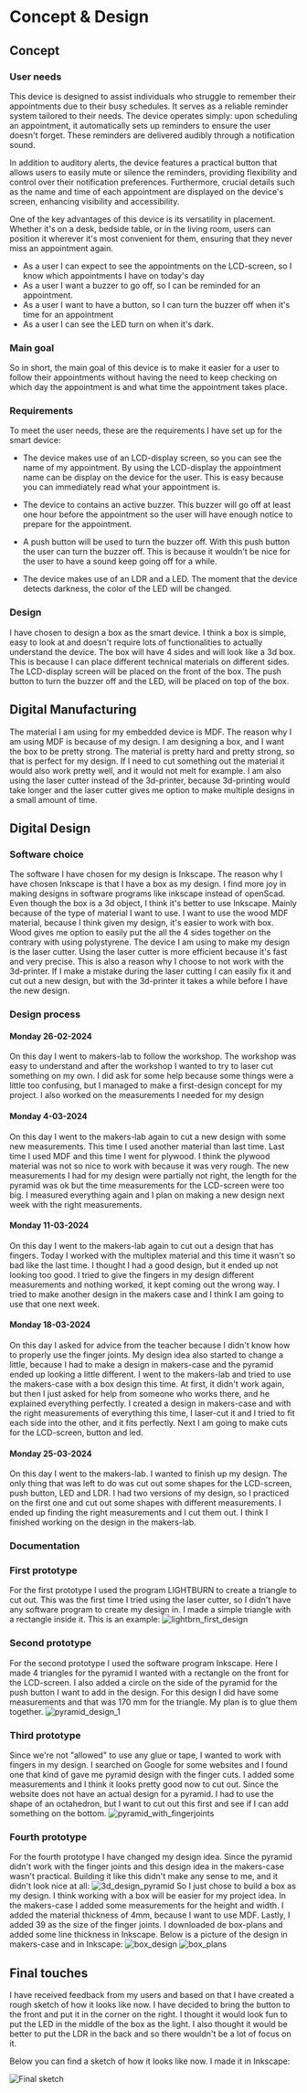 # Concept & Design

## Concept

### User needs
This device is designed to assist individuals who struggle to remember their appointments due to their busy schedules. 
It serves as a reliable reminder system tailored to their needs. The device operates simply: upon scheduling an appointment, 
it automatically sets up reminders to ensure the user doesn't forget. These reminders are delivered audibly through a 
notification sound.

In addition to auditory alerts, the device features a practical button that allows users to easily mute or silence the 
reminders, providing flexibility and control over their notification preferences. Furthermore, crucial details such as 
the name and time of each appointment are displayed on the device's screen, enhancing visibility and accessibility.

One of the key advantages of this device is its versatility in placement. Whether it's on a desk, bedside table, or in
the living room, users can position it wherever it's most convenient for them, ensuring that they never miss an
appointment again.

- As a user I can expect to see the appointments on the LCD-screen, so I know which appointments I have on today's day
- As a user I want a buzzer to go off, so I can be reminded for an appointment.
- As a user I want to have a button, so I can turn the buzzer off when it's time for an appointment
- As a user I can see the LED turn on when it's dark.

### Main goal
So in short, the main goal of this device is to make it easier for a user to follow their appointments without having
the need to keep checking on which day the appointment is and what time the appointment takes place.

### Requirements
To meet the user needs, these are the requirements I have set up for the smart device:

- The device makes use of an LCD-display screen, so you can see the name of my appointment. By using 
the LCD-display the appointment name can be display on the device for the user. This is easy because you can immediately 
read what your appointment is. 

- The device to contains an active buzzer. This buzzer will go off at least one hour before the 
appointment so the user will have enough notice to prepare for the appointment.

- A push button will be used to turn the buzzer off. With this push button the user can turn the buzzer off. 
This is because it wouldn't be nice for the user to have a sound keep going off for a while. 

- The device makes use of an LDR and a LED. The moment that the device detects darkness, the color
  of the LED will be changed. 


### Design
I have chosen to design a box as the smart device. I think a box is simple, easy to look at and doesn't require
lots of functionalities to actually understand the device. The box will have 4 sides and will look like a 3d box. 
This is because I can place different technical materials on different sides. The LCD-display screen will be placed on 
the front of the box. The push button to turn the buzzer off and the LED, will be placed on top of the box.

## Digital Manufacturing
The material I am using for my embedded device is MDF. The reason why I am using MDF is because of my design. I am designing
a box, and I want the box to be pretty strong. The material is pretty hard and pretty strong, so that is perfect for my design.
If I need to cut something out the material it would also work pretty well, and it would not melt for example. 
I am also using the laser cutter instead of the 3d-printer, because 3d-printing would take longer and the laser cutter 
gives me option to make multiple designs in a small amount of time. 


## Digital Design

### Software choice
The software I have chosen for my design is Inkscape. The reason why I have chosen Inkscape is that I have a box as 
my design. I find more joy in making designs in software programs like inkscape instead of openScad. 
Even though the box is a 3d object, I think it's better to use Inkscape. Mainly because of the type of material 
I want to use. I want to use the wood MDF material, because I think given my design, it's easier to work with box. 
Wood gives me option to easily put the all the 4 sides together on the contrary with using polystyrene. The device I am 
using to make my design is the laser cutter. Using the laser cutter is more efficient because it's fast and very precise.
This is also a reason why I choose to not work with the 3d-printer. If I make a mistake during the laser cutting I can 
easily fix it and cut out a new design, but with the 3d-printer it takes a while before I have the new design. 

### Design process

#### Monday 26-02-2024
On this day I went to makers-lab to follow the workshop. The workshop was easy to understand and after the workshop I 
wanted to try to laser cut something on my own. I did ask for some help because some things were a little too confusing,
but I managed to make a first-design concept for my project. I also worked on the measurements I needed for my design

#### Monday 4-03-2024
On this day I went to the makers-lab again to cut a new design with some new measurements. This time I used another material
than last time. Last time I used MDF and this time I went for plywood. I think the plywood material was not so nice to work
with because it was very rough. The new measurements I had for my design were partially not right, the length for the pyramid
was ok but the time measurements for the LCD-screen were too big. I measured everything again and I plan on making a new 
design next week with the right measurements. 

#### Monday 11-03-2024
On this day I went to the makers-lab again to cut out a design that has fingers. Today I worked with the multiplex material
and this time it wasn't so bad like the last time. I thought I had a good design, but it ended up not looking too good.
I tried to give the fingers in my design different measurements and nothing worked, it kept coming out the wrong way. 
I tried to make another design in the makers case and I think I am going to use that one next week. 

#### Monday 18-03-2024
On this day I asked for advice from the teacher because I didn't know how to properly use the finger joints. My design idea
also started to change a little, because I had to make a design in makers-case and the pyramid ended up looking a little 
different. I went to the makers-lab and tried to use the makers-case with a box design this time. At first, it didn't work 
again, but then I just asked for help from someone who works there, and he explained everything perfectly. I created a 
design in makers-case and with the right measurements of everything this time, I laser-cut it and I tried to fit each side
into the other, and it fits perfectly. Next I am going to make cuts for the LCD-screen, button and led. 

#### Monday 25-03-2024
On this day I went to the makers-lab. I wanted to finish up my design. The only thing that was left to do was cut out some 
shapes for the LCD-screen, push button, LED and LDR. I had two versions of my design, so I practiced on the first one and 
cut out some shapes with different measurements. I ended up finding the right measurements and I cut them out. I think I 
finished working on the design in the makers-lab. 

### Documentation 

### First prototype

For the first prototype I used the program LIGHTBURN to create a triangle to cut out. This was the first time I tried using
the laser cutter, so I didn't have any software program to create my design in. I made a simple triangle with a rectangle 
inside it. This is an example: 
![lightbrn_first_design](../assets/lightbrn_first_design.jpg)

### Second prototype
For the second prototype I used the software program Inkscape. Here I made 4 triangles for the pyramid I wanted with a 
rectangle on the front for the LCD-screen. I also added a circle on the side of the pyramid for the push button I want 
to add in the design. For this design I did have some measurements and that was 170 mm for the triangle. My plan is to
glue them together. 
![pyramid_design_1](../assets/pyramid_design_1.png)

### Third prototype
Since we're not "allowed" to use any glue or tape, I wanted to work with fingers in my design. I searched on Google for some
websites and I found one that kind of gave me pyramid design with the finger cuts. I added some measurements and I think 
it looks pretty good now to cut out. Since the website does not have an actual design for a pyramid. I had to use the shape
of an octahedron, but I want to cut out this first and see if I can add something on the bottom. 
![pyramid_with_fingerjoints](../assets/pyramid_with_fingerjoints.png)
### Fourth prototype
For the fourth prototype I have changed my design idea. Since the pyramid didn't work with the finger joints and this 
design idea in the makers-case wasn't practical. Building it like this didn't make any sense to me, and it didn't look nice
at all:
![3d_design_pyramid](../assets/3d_pyramid_design.png)
So I just chose to build a box as my design. I think working with a box will be easier for my project idea. In the makers-case
I added some measurements for the height and width. I added the material thickness of 4mm, because I want to use MDF. Lastly,
I added 39 as the size of the finger joints. I downloaded de box-plans and added some line thickness in Inkscape.
Below is a picture of the design in makers-case and in Inkscape: 
![box_design](../assets/box_design.png)
![box_plans](../assets/box_plans.png)

## Final touches

I have received feedback from my users and based on that I have created a rough sketch of how it looks like now. I have
decided to bring the button to the front and put it in the corner on the right. I thought it would look fun to put the LED
in the middle of the box as the light. I also thought it would be better to put the LDR in the back and so there wouldn't
be a lot of focus on it. 

Below you can find a sketch of how it looks like now. I made it in Inkscape:

![Final sketch](../assets/sketch_design.png)

